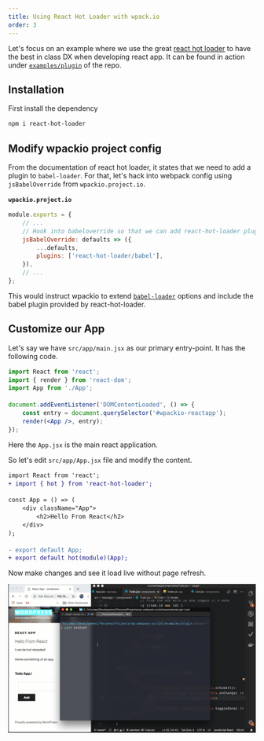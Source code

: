 ```yaml
---
title: Using React Hot Loader with wpack.io
order: 3
---
```


Let's focus on an example where we use the great [react hot loader](https://github.com/gaearon/react-hot-loader)
to have the best in class DX when developing react app. It can be found in action
under [`examples/plugin`](https://github.com/swashata/wp-webpack-script/tree/master/examples/plugin)
of the repo.

## Installation

First install the dependency

```bash
npm i react-hot-loader
```

## Modify wpackio project config

From the documentation of react hot loader, it states that we need to add a plugin
to `babel-loader`. For that, let's hack into webpack config using `jsBabelOverride`
from `wpackio.project.io`.

**`wpackio.project.io`**

```js
module.exports = {
	// ...
	// Hook into babeloverride so that we can add react-hot-loader plugin
	jsBabelOverride: defaults => ({
		...defaults,
		plugins: ['react-hot-loader/babel'],
	}),
	// ...
};
```

This would instruct wpackio to extend [`babel-loader`](https://github.com/babel/babel-loader)
options and include the babel plugin provided by react-hot-loader.

## Customize our App

Let's say we have `src/app/main.jsx` as our primary entry-point. It has the following
code.

```jsx
import React from 'react';
import { render } from 'react-dom';
import App from './App';

document.addEventListener('DOMContentLoaded', () => {
	const entry = document.querySelector('#wpackio-reactapp');
	render(<App />, entry);
});
```

Here the `App.jsx` is the main react application.

So let's edit `src/app/App.jsx` file and modify the content.

```diff
import React from 'react';
+ import { hot } from 'react-hot-loader';

const App = () => (
	<div className="App">
		<h2>Hello From React</h2>
	</div>
);

- export default App;
+ export default hot(module)(App);
```

Now make changes and see it load live without page refresh.

![React HMR](./react-hmr.gif)
